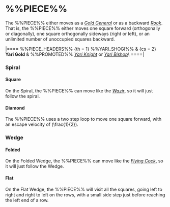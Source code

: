 # %%PIECE%%

The %%PIECE%% either moves as a [*Gold General*](gold_general.html)
or as a backward [*Rook*](rook.html). That is, the %%PIECE%% either
moves one square forward (orthogonally or diagonally), one square
orthogonally sideways (right or left), or an unlimited number of 
unoccupied squares backward.


|====
%%PIECE_HEADERS%%
  {th = 1}  %%YARI_SHOGI%%
& {cs = 2}  **Yari Gold**
&           %%PROMOTED%% [*Yari Knight*](yari_knight.html) or
                         [*Yari Bishop*](yari_bishop.html)\\
====|

### Spiral

#### Square

On the Spiral, the %%PIECE%% can move like the [*Wazir*](wazir.html),
so it will just follow the spiral.

#### Diamond

The %%PIECE%% uses a two step loop to move one square forward,
with an escape velocity of \(\frac{1}{2}\).

### Wedge

#### Folded

On the Folded Wedge, the %%PIECE%% can move like the
[*Flying Cock*](flying_cock.html),
so it will just follow the Wedge.

#### Flat

On the Flat Wedge, the %%PIECE%% will visit all the squares,
going left to right and right to left on the rows, with a small
side step just before reaching the left end of a row.
